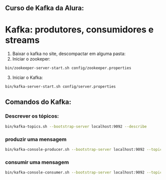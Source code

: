 ## Curso de Kafka da Alura: 
# Kafka: produtores, consumidores e streams

1. Baixar o kafka no site, descompactar em alguma pasta:
2. Iniciar o zookeper:
```sh
bin/zookeeper-server-start.sh config/zookeeper.properties
```
3. Iniciar o Kafka:
```sh
bin/kafka-server-start.sh config/server.properties
```

## Comandos do Kafka:
### Descrever os tópicos:
```sh
bin/kafka-topics.sh --bootstrap-server localhost:9092 --describe
```

### produzir uma mensagem
```sh
bin/kafka-console-producer.sh --bootstrap-server localhost:9092 --topic topic-name
```

### consumir uma mensagem
```sh
bin/kafka-console-consumer.sh --bootstrap-server localhost:9092 --topic topic-name
```
